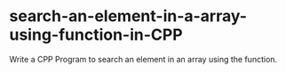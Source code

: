 # search-an-element-in-a-array-using-function-in-CPP
Write a CPP Program to search an element in an array using the function.

